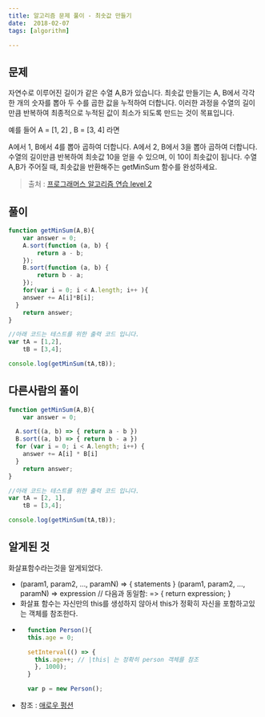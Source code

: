 ```yaml
---
title: 알고리즘 문제 풀이 - 최솟값 만들기
date:  2018-02-07
tags: [algorithm]

---
```


## 문제
자연수로 이루어진 길이가 같은 수열 A,B가 있습니다. 최솟값 만들기는 A, B에서 각각 한 개의 숫자를 뽑아 두 수를 곱한 값을 누적하여 더합니다. 이러한 과정을 수열의 길이만큼 반복하여 최종적으로 누적된 값이 최소가 되도록 만드는 것이 목표입니다.

예를 들어 A = [1, 2] , B = [3, 4] 라면

A에서 1, B에서 4를 뽑아 곱하여 더합니다.
A에서 2, B에서 3을 뽑아 곱하여 더합니다.
수열의 길이만큼 반복하여 최솟값 10을 얻을 수 있으며, 이 10이 최솟값이 됩니다.
수열 A,B가 주어질 때, 최솟값을 반환해주는 getMinSum 함수를 완성하세요.
> 출처 : [프로그래머스 알고리즘 연습 level 2](https://programmers.co.kr/learn/challenge_codes/181)

## 풀이

```javascript
function getMinSum(A,B){
    var answer = 0;
    A.sort(function (a, b) {
        return a - b;
    });
    B.sort(function (a, b) {
        return b - a;
    });
    for(var i = 0; i < A.length; i++ ){
    answer += A[i]*B[i];
  }
    return answer;
}

//아래 코드는 테스트를 위한 출력 코드 입니다.
var tA = [1,2],
    tB = [3,4];

console.log(getMinSum(tA,tB));
```

## 다른사람의 풀이
```javascript
function getMinSum(A,B){
    var answer = 0;

  A.sort((a, b) => { return a - b })
  B.sort((a, b) => { return b - a })
  for (var i = 0; i < A.length; i++) {
    answer += A[i] * B[i]
  }
    return answer;
}

//아래 코드는 테스트를 위한 출력 코드 입니다.
var tA = [2, 1],
    tB = [3,4];

console.log(getMinSum(tA,tB));
```

## 알게된 것
화살표함수라는것을 알게되었다.
- (param1, param2, …, paramN) => { statements }
(param1, param2, …, paramN) => expression
          // 다음과 동일함:  => { return expression; }
- 화살표 함수는 자신만의 this를 생성하지 않아서 this가 정확히 자신을 포함하고있는 객체를 참조한다.
- ```js
    function Person(){
    this.age = 0;

    setInterval(() => {
      this.age++; // |this| 는 정확히 person 객체를 참조
      }, 1000);
    }

    var p = new Person();
  ```
- 참조 : [애로우 펑션](https://developer.mozilla.org/ko/docs/Web/JavaScript/Reference/Functions/%EC%95%A0%EB%A1%9C%EC%9A%B0_%ED%8E%91%EC%85%98)